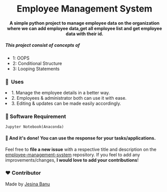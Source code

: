 <h1 align="center">Employee Management System</h1>

<div align= "center">
  <h4>A simple python project to manage employee data on the organization where we can add employee data,get all employee list and get employee data with their id.</h4>
</div>

<h5>This project consist of concepts of </h5>
<ul>
  <li> 1: OOPS</li>
  <li> 2: Conditional Structure</li>
  <li> 3: Looping Statements</li>
</ul>

### 🚀&nbsp; Uses
  <li> 1. Manage the employee details in a better way.</li>
  <li> 2. Employees & administrator both can use it with ease.</li>
  <li> 3. Editing & updates can be made easily accordingly.</li>
  
### :key: Software Requirement
```
Jupyter Notebook(Anaconda)
```

#### :clap: And it's done! You can use the response for your tasks/applications.
Feel free to **file a new issue** with a respective title and description on the [employee-management-system](https://github.com/Jesina/Employee-management-system-using-Python/issues) repository. If you feel to add any improvements/changes, **I would love to add your contributions**! 

### :heart: Contributor
Made by [Jesina Banu](https://github.com/Jesina)
